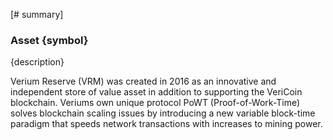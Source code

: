 [# summary]
### Asset {symbol}

{description}

Verium Reserve (VRM) was created in 2016 as an innovative and independent store of value asset in addition to supporting the VeriCoin blockchain. Veriums own unique protocol PoWT (Proof-of-Work-Time) solves blockchain scaling issues by introducing a new variable block-time paradigm that speeds network transactions with increases to mining power.


